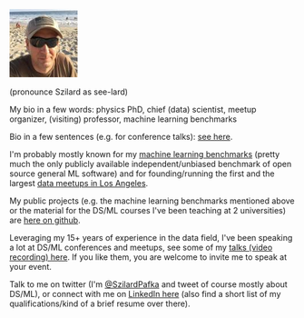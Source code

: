 ![headshot](headshot120px.jpeg)

(pronounce Szilard as see-lard)

My bio in a few words: physics PhD, chief (data) scientist, meetup organizer, (visiting) professor, machine learning benchmarks

Bio in a few sentences (e.g. for conference talks): [see here](https://github.com/szilard/bio/blob/master/README.md).

I'm probably mostly known for my [machine learning benchmarks](https://github.com/szilard/benchm-ml) (pretty much the only publicly available independent/unbiased benchmark of open source general ML software) and for founding/running the first and the largest [data meetups in Los Angeles](http://datascience.la/).

My public projects (e.g. the machine learning benchmarks mentioned above or the material for the DS/ML courses I've been teaching at 2 universities) are [here on github](https://github.com/szilard).

Leveraging my 15+ years of experience in the data field, I've been speaking a lot at DS/ML conferences and meetups, see some of my [talks (video recording) here](https://github.com/szilard/talks-main/blob/master/README.md). If you like them, you are welcome to invite me to speak at your event.

Talk to me on twitter (I'm [@SzilardPafka](https://twitter.com/SzilardPafka) and tweet of course mostly about DS/ML), or connect with me on [LinkedIn here](https://www.linkedin.com/in/szilard/) (also find a short list of my qualifications/kind of a brief resume over there).

